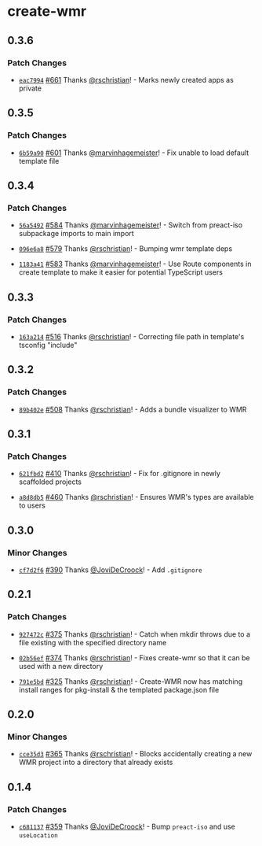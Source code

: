 # create-wmr

## 0.3.6

### Patch Changes

- [`eac7994`](https://github.com/preactjs/wmr/commit/eac7994804ee17e474ccaac4b9d16beb55068522) [#661](https://github.com/preactjs/wmr/pull/661) Thanks [@rschristian](https://github.com/rschristian)! - Marks newly created apps as private

## 0.3.5

### Patch Changes

- [`6b59a90`](https://github.com/preactjs/wmr/commit/6b59a903f898c86fb1395aec2e2617aa134542f8) [#601](https://github.com/preactjs/wmr/pull/601) Thanks [@marvinhagemeister](https://github.com/marvinhagemeister)! - Fix unable to load default template file

## 0.3.4

### Patch Changes

- [`56a5492`](https://github.com/preactjs/wmr/commit/56a5492056bb7ba1dab64d358c56d2726011f707) [#584](https://github.com/preactjs/wmr/pull/584) Thanks [@marvinhagemeister](https://github.com/marvinhagemeister)! - Switch from preact-iso subpackage imports to main import

* [`096e6a8`](https://github.com/preactjs/wmr/commit/096e6a82709418f492d5dedf8c4cae2284b652fa) [#579](https://github.com/preactjs/wmr/pull/579) Thanks [@rschristian](https://github.com/rschristian)! - Bumping wmr template deps

- [`1183a41`](https://github.com/preactjs/wmr/commit/1183a41f5937baf5d4362c98c234a199d3b57486) [#583](https://github.com/preactjs/wmr/pull/583) Thanks [@marvinhagemeister](https://github.com/marvinhagemeister)! - Use Route components in create template to make it easier for potential TypeScript users

## 0.3.3

### Patch Changes

- [`163a214`](https://github.com/preactjs/wmr/commit/163a2148fde5960490e6369c48288df8b331e173) [#516](https://github.com/preactjs/wmr/pull/516) Thanks [@rschristian](https://github.com/rschristian)! - Correcting file path in template's tsconfig "include"

## 0.3.2

### Patch Changes

- [`89b402e`](https://github.com/preactjs/wmr/commit/89b402e64d03850998899a74ecc62ba55eef030b) [#508](https://github.com/preactjs/wmr/pull/508) Thanks [@rschristian](https://github.com/rschristian)! - Adds a bundle visualizer to WMR

## 0.3.1

### Patch Changes

- [`621fbd2`](https://github.com/preactjs/wmr/commit/621fbd207e27f0ca52846483c387c86330a96ab5) [#410](https://github.com/preactjs/wmr/pull/410) Thanks [@rschristian](https://github.com/rschristian)! - Fix for .gitignore in newly scaffolded projects

* [`a8d8db5`](https://github.com/preactjs/wmr/commit/a8d8db5d021bf0ac77321352576633c72300f37d) [#460](https://github.com/preactjs/wmr/pull/460) Thanks [@rschristian](https://github.com/rschristian)! - Ensures WMR's types are available to users

## 0.3.0

### Minor Changes

- [`cf7d2f6`](https://github.com/preactjs/wmr/commit/cf7d2f666c8262ae98f50f0f5b1cfbd7118f52a5) [#390](https://github.com/preactjs/wmr/pull/390) Thanks [@JoviDeCroock](https://github.com/JoviDeCroock)! - Add `.gitignore`

## 0.2.1

### Patch Changes

- [`927472c`](https://github.com/preactjs/wmr/commit/927472c3b094dde04904d759a86f7e039edd12de) [#375](https://github.com/preactjs/wmr/pull/375) Thanks [@rschristian](https://github.com/rschristian)! - Catch when mkdir throws due to a file existing with the specified directory name

* [`02b56ef`](https://github.com/preactjs/wmr/commit/02b56ef62a9a467b92cf6069275a27c40f32c64d) [#374](https://github.com/preactjs/wmr/pull/374) Thanks [@rschristian](https://github.com/rschristian)! - Fixes create-wmr so that it can be used with a new directory

- [`791e5bd`](https://github.com/preactjs/wmr/commit/791e5bdf40aaacbd83f9ff82246024e6ec1ab24e) [#325](https://github.com/preactjs/wmr/pull/325) Thanks [@rschristian](https://github.com/rschristian)! - Create-WMR now has matching install ranges for pkg-install & the templated package.json file

## 0.2.0

### Minor Changes

- [`cce35d3`](https://github.com/preactjs/wmr/commit/cce35d37d63cd8483a4de236d6e489be03505176) [#365](https://github.com/preactjs/wmr/pull/365) Thanks [@rschristian](https://github.com/rschristian)! - Blocks accidentally creating a new WMR project into a directory that already exists

## 0.1.4

### Patch Changes

- [`c681137`](https://github.com/preactjs/wmr/commit/c681137b29ec521dcec050cba58ed24089629f1b) [#359](https://github.com/preactjs/wmr/pull/359) Thanks [@JoviDeCroock](https://github.com/JoviDeCroock)! - Bump `preact-iso` and use `useLocation`

